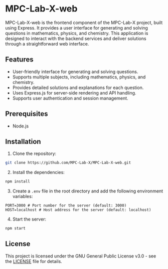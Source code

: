 # MPC-Lab-X-web

MPC-Lab-X-web is the frontend component of the MPC-Lab-X project, built using Express. It provides a user interface for generating and solving questions in mathematics, physics, and chemistry. This application is designed to interact with the backend services and deliver solutions through a straightforward web interface.

## Features

- User-friendly interface for generating and solving questions.
- Supports multiple subjects, including mathematics, physics, and chemistry.
- Provides detailed solutions and explanations for each question.
- Uses Express.js for server-side rendering and API handling.
- Supports user authentication and session management.

## Prerequisites

- Node.js

## Installation

1. Clone the repository:

```bash
git clone https://github.com/MPC-Lab-X/MPC-Lab-X-web.git
```

2. Install the dependencies:

```bash
npm install
```

3. Create a `.env` file in the root directory and add the following environment variables:

```env
PORT=3000 # Port number for the server (default: 3000)
HOST=localhost # Host address for the server (default: localhost)
```

4. Start the server:

```bash
npm start
```

## License

This project is licensed under the GNU General Public License v3.0 - see the [LICENSE](LICENSE) file for details.
